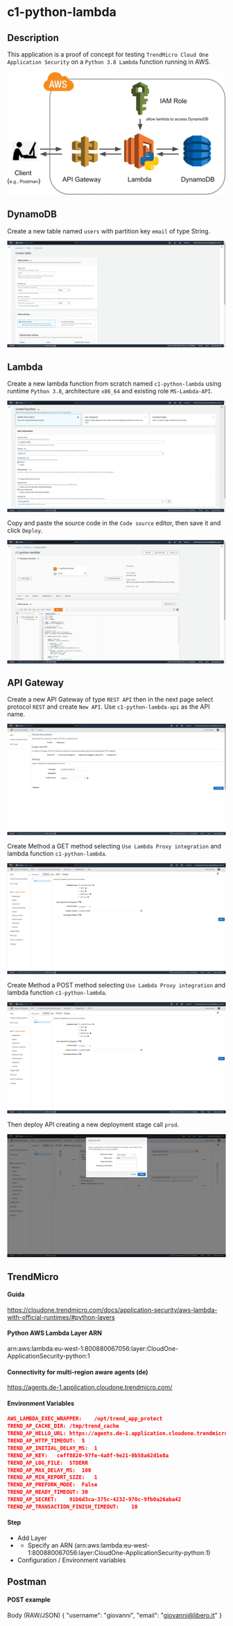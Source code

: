 # c1-python-lambda

## Description
This application is a proof of concept for testing `TrendMicro Cloud One Application Security` on a `Python 3.8 Lambda` function running in AWS.

![Architecture](images/architecture.png)

## DynamoDB
Create a new table named `users` with partition key `email` of type String.

![DynamoDB](images/create_dynamo.png)

## Lambda
Create a new lambda function from scratch named `c1-python-lambda` using runtime `Python 3.8`, architecture `x86_64` and existing role `MS-Lambda-API`.

![Lambda](images/create_lambda.png)

Copy and paste the source code in the `Code source` editor, then save it and click `Deploy`.

![LambdaCode](images/lambda_code.png)


## API Gateway
Create a new API Gateway of type `REST API` then in the next page select protocol `REST` and create `New API`. Use `c1-python-lambda-api` as the API name.

![APIGW](images/apigw_create.png)

Create Method a GET method selecting `Use Lambda Proxy integration` and lambda function `c1-python-lambda`.

![APIGW_get](images/apigw_get.png)

Create Method a POST method selecting `Use Lambda Proxy integration` and lambda function `c1-python-lambda`.

![APIGW_post](images/apigw_post.png)

Then deploy API creating a new deployment stage call `prod`.

![APIGW_deploy](images/apigw_deploy.png)

## TrendMicro
#### Guida
https://cloudone.trendmicro.com/docs/application-security/aws-lambda-with-official-runtimes/#python-layers

#### Python AWS Lambda Layer ARN
arn:aws:lambda:eu-west-1:800880067056:layer:CloudOne-ApplicationSecurity-python:1

#### Connectivity for multi-region aware agents (de)
https://agents.de-1.application.cloudone.trendmicro.com/

#### Environment Variables
```json
AWS_LAMBDA_EXEC_WRAPPER:	/opt/trend_app_protect
TREND_AP_CACHE_DIR:	/tmp/trend_cache
TREND_AP_HELLO_URL:	https://agents.de-1.application.cloudone.trendmicro.com/
TREND_AP_HTTP_TIMEOUT:	5
TREND_AP_INITIAL_DELAY_MS:	1
TREND_AP_KEY:	ceff8820-97fe-4a8f-9e21-0b58a62d1e8a
TREND_AP_LOG_FILE:	STDERR
TREND_AP_MAX_DELAY_MS:	100
TREND_AP_MIN_REPORT_SIZE:	1
TREND_AP_PREFORK_MODE:	False
TREND_AP_READY_TIMEOUT:	30
TREND_AP_SECRET:	91b6d3ca-375c-4232-970c-9fb0a26aba42
TREND_AP_TRANSACTION_FINISH_TIMEOUT:	10
```

#### Step
- Add Layer
- - Specify an ARN (arn:aws:lambda:eu-west-1:800880067056:layer:CloudOne-ApplicationSecurity-python:1)
- Configuration / Environment variables

## Postman

#### POST example
Body (RAW/JSON)
{
    "username": "giovanni",
    "email": "giovanni@libero.it"
}